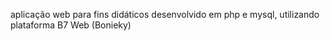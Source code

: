 aplicação web para fins didáticos desenvolvido em php e mysql, utilizando plataforma B7 Web (Bonieky)
